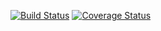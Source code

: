 [![Build Status](https://travis-ci.org/perdeepOsingh/CI.svg?branch=master)](https://travis-ci.org/perdeepOsingh/CI)
[![Coverage Status](https://coveralls.io/repos/perdeepOsingh//badge.svg?branch=master&service=github)](https://coveralls.io/githubperdeepOsingh/CI?branch=master)
